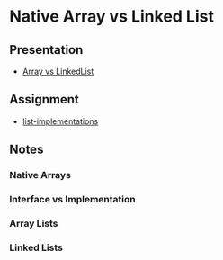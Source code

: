 # Native Array vs Linked List

## Presentation
+ [Array vs LinkedList](https://drive.google.com/open?id=1-FASrGQ1o93yk2r6iqsra1marq-D8vXerHDYdPW0PO8)

## Assignment
+ [list-implementations](https://github.com/AdaGold/list-implementations)

## Notes

### Native Arrays

### Interface vs Implementation

### Array Lists

### Linked Lists
